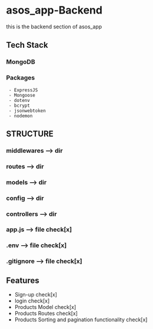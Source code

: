 # asos_app-Backend

this is the backend section of asos_app

## Tech Stack

### MongoDB

### Packages

     - ExpressJS
     - Mongoose
     - dotenv
     - bcrypt
     - jsonwebtoken
     - nodemon

## STRUCTURE

### middlewares --> dir

### routes --> dir

### models --> dir

### config --> dir

### controllers --> dir

### app.js --> file check[x]

### .env --> file check[x]

### .gitignore --> file check[x]




## Features 
  - Sign-up check[x]
  - login check[x]
  - Products Model check[x]
  - Products Routes check[x]
  - Products Sorting and pagination functionality check[x]



